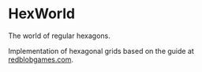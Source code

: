 
# HexWorld

The world of regular hexagons.

Implementation of hexagonal grids based on the guide at
[redblobgames.com](https://www.redblobgames.com/grids/hexagons/).

